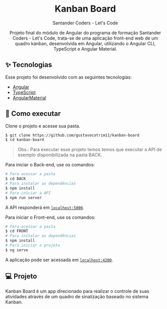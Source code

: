 <h1 align="center">Kanban Board</h1>

<p align="center">
  Santander Coders - Let's Code
</p>

<p align="center">
  Projeto final do módulo de Angular do programa de formação Santander Coders - Let's Code, trata-se de uma aplicação front-end web de um quadro kanban, desenvolvida em Angular, utilizando o Angular CLI, TypeScript e Angular Material.
</p>


## ✨ Tecnologias

Esse projeto foi desenvolvido com as seguintes tecnologias:

- [Angular](https://angular.io/)
- [TypeScript](https://www.typescriptlang.org/)
- [AngularMaterial](https://material.angular.io/)

## 🚀 Como executar

Clone o projeto e acesse sua pasta.

```bash
$ git clone https://github.com/gustavocotrim11/kanban-board
$ cd kanban-board
```

> Obs.: Para executar esse projeto temos temos que executar a API de exemplo disponibilizada na pasta BACK.

Para iniciar o Back-end, use os comandos:
```bash
# Para acessar a pasta
$ cd BACK
# Para instalar as dependências
$ npm install
# Para iniciar a API
$ npm run server
```

A API responderá em [`localhost:5000`](http://localhost:5000).

Para iniciar o Front-end, use os comandos:
```bash
# Para acessar a pasta
$ cd FRONT
# Para instalar as dependências
$ npm install
# Para iniciar o projeto
$ ng serve
```

A aplicação pode ser acessada em [`localhost:4200`](http://localhost:4200).

## 💻 Projeto

Kanban Board é um app direcionado para realizar o controle de suas atividades através de um quadro de sinalização baseado no sistema Kanban.